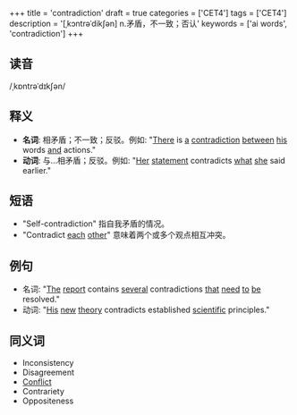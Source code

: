 +++
title = 'contradiction'
draft = true
categories = ['CET4']
tags = ['CET4']
description = '[ˌkɔntrəˈdik∫ən] n.矛盾，不一致；否认'
keywords = ['ai words', 'contradiction']
+++

## 读音
/ˌkɒntrəˈdɪkʃən/

## 释义
- **名词**: 相矛盾；不一致；反驳。例如: "[There](/post/there/) is [a](/post/a/) [contradiction](/post/contradiction/) [between](/post/between/) [his](/post/his/) words [and](/post/and/) actions."
- **动词**: 与…相矛盾；反驳。例如: "[Her](/post/her/) [statement](/post/statement/) contradicts [what](/post/what/) [she](/post/she/) said earlier."

## 短语
- "Self-contradiction" 指自我矛盾的情况。
- "Contradict [each](/post/each/) [other](/post/other/)" 意味着两个或多个观点相互冲突。

## 例句
- 名词: "[The](/post/the/) [report](/post/report/) contains [several](/post/several/) contradictions [that](/post/that/) [need](/post/need/) [to](/post/to/) [be](/post/be/) resolved."
- 动词: "[His](/post/his/) [new](/post/new/) [theory](/post/theory/) contradicts established [scientific](/post/scientific/) principles."

## 同义词
- Inconsistency
- Disagreement
- [Conflict](/post/conflict/)
- Contrariety
- Oppositeness
